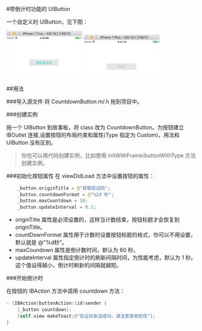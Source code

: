 #带倒计时功能的 UIButton

一个自定义的 UIButton，见下图：

<img src='1.png' width =200/>

<img src='2.png' width = 200/>


##用法

###导入源文件
将 CountdownButton.m/.h 拖到项目中。

###创建实例

拖一个 UIButton 到故事板，将 class 改为 CountdownButton。为按钮建立 IBOutlet 连接,设置按钮的布局约束和属性(Type 指定为 Custom)，用法和 UIButton 没有区别。

> 你也可以用代码创建实例，比如使用 initWithFrame/buttonWithType 方法创建实例。

###初始化按钮属性
在 viewDidLoad 方法中设置按钮的属性：

```swift	
	_button.originTitle = @"获取验证码";
    _button.countdownFormat = @"%2d 秒";
    _button.maxCountdown = 10;
    _button.updateInterval = 0.1;
```

* originTitle 属性是必须设置的，这样当计数结束，按钮标题才会恢复到 originTitle。
* countDownFormat 属性用于计数时设置按钮标题的格式，你可以不用设置，默认就是 @"%d秒"。
* maxCoundown 属性是倒计数时间，默认为 60 秒。
* updateInterval 属性指定倒计时的刷新间隔时间，为性能考虑，默认为 1 秒。这个值设得越小，倒计时刷新的间隔就越短。

###开始倒计时

在按钮的 IBAction 方法中调用 countdown 方法：

```swift
- (IBAction)buttonAction:(id)sender {
    [_button countdown];
    [self.view makeToast:@"验证码发送成功，请注意查收短信"];
}
```

